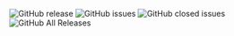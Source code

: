 ![GitHub release](https://img.shields.io/github/release/andrei923/LeafSK.svg?style=for-the-badge)
![GitHub issues](https://img.shields.io/github/issues-raw/andrei923/LeafSK.svg?style=for-the-badge)
![GitHub closed issues](https://img.shields.io/github/issues-closed-raw/andrei923/LeafSK.svg?style=for-the-badge)
![GitHub All Releases](https://img.shields.io/github/downloads/andrei923/LeafSK/total.svg?style=for-the-badge)
